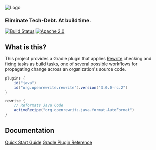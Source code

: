 ![Logo](https://github.com/openrewrite/rewrite/raw/master/doc/logo-oss.png)
### Eliminate Tech-Debt. At build time.

[![Build Status](https://circleci.com/gh/openrewrite/rewrite-gradle-plugin.svg?style=shield)](https://circleci.com/gh/openrewrite/rewrite-gradle-plugin)
[![Apache 2.0](https://img.shields.io/github/license/openrewrite/rewrite-gradle-plugin.svg)](https://www.apache.org/licenses/LICENSE-2.0)

## What is this?

This project provides a Gradle plugin that applies [Rewrite](https://github.com/openrewrite/rewrite) checking and fixing tasks as build tasks, one of several possible workflows for propagating change across an organization's source code.

```groovy
plugins {
    id("java")
    id("org.openrewrite.rewrite").version("3.0.0-rc.2")
}

rewrite {
    // Reformats Java Code
    activeRecipe("org.openrewrite.java.format.AutoFormat")
}
```

## Documentation

[Quick Start Guide](https://docs.openrewrite.org/getting-started/getting-started)
[Gradle Plugin Reference](https://docs.openrewrite.org/reference/gradle-plugin-configuration)
